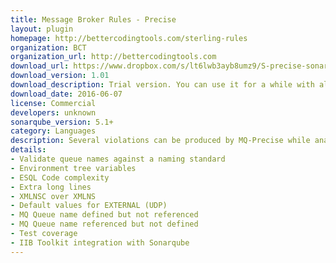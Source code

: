```yaml
---
title: Message Broker Rules - Precise
layout: plugin
homepage: http://bettercodingtools.com/sterling-rules
organization: BCT
organization_url: http://bettercodingtools.com
download_url: https://www.dropbox.com/s/lt6lwb3ayb8umz9/S-precise-sonarplugin-1.01-trial.jar?dl=0
download_version: 1.01
download_description: Trial version. You can use it for a while with all the features of the purchased product but it will run out at the end of the trial
download_date: 2016-06-07
license: Commercial
developers: unknown
sonarqube_version: 5.1+
category: Languages
description: Several violations can be produced by MQ-Precise while analyzing Message Broker code. They are broken down below into the categories standards, performance, correctness and other.
details: 
- Validate queue names against a naming standard
- Environment tree variables
- ESQL Code complexity
- Extra long lines
- XMLNSC over XMLNS
- Default values for EXTERNAL (UDP)
- MQ Queue name defined but not referenced
- MQ Queue name referenced but not defined
- Test coverage
- IIB Toolkit integration with Sonarqube
---
```

